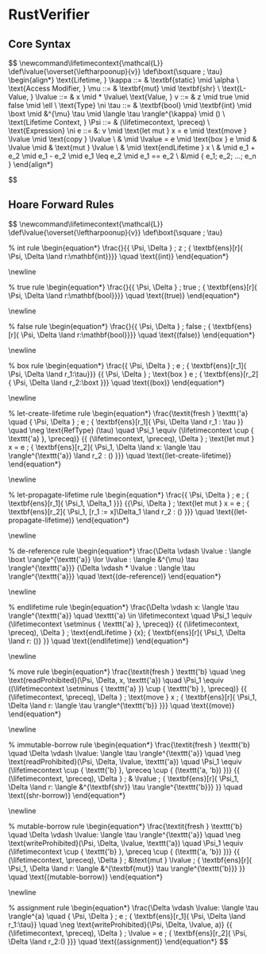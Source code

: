 # RustVerifier

## Core Syntax

$$
\newcommand\lifetimecontext{\mathcal{L}}
\def\lvalue{\overset{\leftharpoonup}{v}}
\def\boxt{\square \; \tau}
\begin{align*}
    \text{Lifetime, } \kappa ::= & \textbf{static} \mid \alpha \\
    \text{Access Modifier, } \mu ::= & \textbf{mut} \mid \textbf{shr} \\
    \text{L-Value, } \lvalue ::= & x \mid * \lvalue\\
    \text{Value, } v ::= & z \mid true \mid false \mid \ell \\
    \text{Type} \ni \tau ::= & \textbf{bool} \mid \textbf{int} \mid \boxt
        \mid \&^{\mu} \tau \mid \langle \tau \rangle^{\kappa} \mid () \\
    \text{Lifetime Context, } \Psi ::= & (\lifetimecontext, \preceq) \\
    \text{Expression} \ni e ::= &\: v \mid \text{let mut } x = e
        \mid \text{move } \lvalue \mid \text{copy } \lvalue  \\
        & \mid \lvalue = e \mid \text{box } e \mid \& \lvalue \mid \& \text{mut } \lvalue \\
        & \mid \text{endLifetime } x \\
        & \mid e_1 + e_2 \mid e_1 - e_2
        \mid e_1 \leq e_2 \mid e_1 == e_2  \\
        &\mid \{ e_1; e_2; ...; e_n \}
\end{align*}


$$

## Hoare Forward Rules

$$
\newcommand\lifetimecontext{\mathcal{L}}
\def\lvalue{\overset{\leftharpoonup}{v}}
\def\boxt{\square \; \tau}

% int rule
\begin{equation*}
\frac{}{\{ \Psi, \Delta \} \; z \; \{ \textbf{ens}[r]{ \Psi, \Delta \land r:\mathbf{int}}\}} \quad \text{(int)}
\end{equation*}

\newline

% true rule
\begin{equation*}
\frac{}{\{ \Psi, \Delta \} \; true \; \{ \textbf{ens}[r]{ \Psi, \Delta \land r:\mathbf{bool}}\}} \quad \text{(true)}
\end{equation*}

\newline

% false rule
\begin{equation*}
\frac{}{\{ \Psi, \Delta \} \; false \; \{ \textbf{ens}[r]{ \Psi, \Delta \land r:\mathbf{bool}}\}} \quad \text{(false)}
\end{equation*}

\newline

% box rule
\begin{equation*}
\frac{\{ \Psi, \Delta \} \; e \; \{ \textbf{ens}[r_1]{ \Psi, \Delta \land r_1:\tau}\}}
{\{ \Psi, \Delta \} \; \text{box } e \; \{ \textbf{ens}[r_2]{ \Psi, \Delta \land r_2:\boxt }\}} \quad \text{(box)}
\end{equation*}

\newline

% let-create-lifetime rule
\begin{equation*}
\frac{\textit{fresh } \texttt{'a} \quad \{ \Psi, \Delta \} \; e \; \{ \textbf{ens}[r_1]{ \Psi, \Delta \land r_1 : \tau }\} \quad \neg \text{RefType} (\tau) \quad \Psi_1 \equiv (\lifetimecontext \cup \{ \texttt{'a} \}, \preceq)}
{\{ (\lifetimecontext, \preceq), \Delta \} \; \text{let mut } x = e \; \{ \textbf{ens}[r_2]{ \Psi_1, \Delta \land x: \langle \tau \rangle^{\texttt{'a}} \land r_2 : () }\}} \quad \text{(let-create-lifetime)}
\end{equation*}

\newline

% let-propagate-lifetime rule
\begin{equation*}
\frac{\{ \Psi, \Delta \} \; e \; \{ \textbf{ens}[r_1]{ \Psi_1, \Delta_1 }\}}
{\{\Psi, \Delta \} \; \text{let mut } x = e \; \{ \textbf{ens}[r_2]{ \Psi_1, [r_1 := x]\Delta_1 \land r_2 : () }\}} \quad \text{(let-propagate-lifetime)}
\end{equation*}

\newline

% de-reference rule
\begin{equation*}
\frac{\Delta \vdash \lvalue : \langle \boxt \rangle^{\texttt{'a}} \lor \lvalue : \langle \&^{\mu} \tau \rangle^{\texttt{'a}}}
{\Delta \vdash * \lvalue : \langle \tau \rangle^{\texttt{'a}}} \quad \text{(de-reference)}
\end{equation*}

\newline

% endlifetime rule
\begin{equation*}
\frac{\Delta \vdash x: \langle \tau \rangle^{\texttt{'a}} \quad \texttt{'a} \in \lifetimecontext \quad \Psi_1 \equiv (\lifetimecontext \setminus \{ \texttt{'a} \}, \preceq)}
{\{ (\lifetimecontext, \preceq), \Delta \} \; \text{endLifetime } {x}\; \{ \textbf{ens}[r]{ \Psi_1, \Delta \land r: ()} \}} \quad \text{(endlifetime)}
\end{equation*}

\newline

% move rule
\begin{equation*}
\frac{\textit{fresh } \texttt{'b} \quad \neg \text{readProhibited}(\Psi, \Delta, x, \texttt{'a}) \quad \Psi_1 \equiv ((\lifetimecontext \setminus \{ \texttt{'a} \}) \cup \{ \texttt{'b} \}, \preceq)}
{\{ (\lifetimecontext, \preceq), \Delta \} \; \text{move } x \; \{ \textbf{ens}[r]{ \Psi_1, \Delta \land r: \langle \tau \rangle^{\texttt{'b}} }\}} \quad \text{(move)}
\end{equation*}

\newline

% immutable-borrow rule
\begin{equation*}
\frac{\textit{fresh } \texttt{'b} \quad \Delta \vdash \lvalue: \langle \tau \rangle^{\texttt{'a}} \quad \neg \text{readProhibited}(\Psi, \Delta, \lvalue, \texttt{'a}) \quad \Psi_1 \equiv (\lifetimecontext \cup \{ \texttt{'b} \}, \preceq \cup \{ (\texttt{'a, 'b}) \})}
{\{ (\lifetimecontext, \preceq), \Delta \} \; \& \lvalue \; \{ \textbf{ens}[r]{ \Psi_1, \Delta \land r: \langle \&^{\textbf{shr}} \tau \rangle^{\texttt{'b}}} \}} \quad \text{(shr-borrow)}
\end{equation*}

\newline

% mutable-borrow rule
\begin{equation*}
\frac{\textit{fresh } \texttt{'b} \quad \Delta \vdash \lvalue: \langle \tau \rangle^{\texttt{'a}} \quad \neg \text{writeProhibited}(\Psi, \Delta, \lvalue, \texttt{'a}) \quad \Psi_1 \equiv (\lifetimecontext \cup \{ \texttt{'b} \}, \preceq \cup \{ (\texttt{'a, 'b}) \})}
{\{ (\lifetimecontext, \preceq), \Delta \} \; \&\text{mut } \lvalue \; \{ \textbf{ens}[r]{ \Psi_1, \Delta \land r: \langle \&^{\textbf{mut}} \tau \rangle^{\texttt{'b}}} \}} \quad \text{(mutable-borrow)}
\end{equation*}

\newline

% assignment rule
\begin{equation*}
\frac{\Delta \vdash \lvalue: \langle \tau \rangle^{a} \quad \{ \Psi, \Delta \} \; e \; \{ \textbf{ens}[r_1]{ \Psi, \Delta \land r_1:\tau}\} \quad \neg \text{writeProhibited}(\Psi, \Delta, \lvalue, a)}
{\{ (\lifetimecontext, \preceq), \Delta \} \; \lvalue = e \; \{ \textbf{ens}[r_2]{ \Psi, \Delta \land r_2:() }\}} \quad \text{(assignment)}
\end{equation*}
$$
